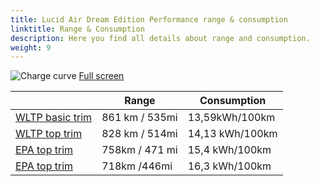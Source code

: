```yaml
---
title: Lucid Air Dream Edition Performance range & consumption
linktitle: Range & Consumption
description: Here you find all details about range and consumption.
weight: 9
---
```

<!-- markdownlint-disable MD033 -->
![Charge curve](../range.svg  "Range information")
[Full screen](../range.svg)

| | Range  | Consumption  |
|----|-----|------|
| [WLTP basic trim](../../../../../guides/understandingrange/wltp/) | 861 km / 535mi |13,59kWh/100km | 
| [WLTP top trim](../../../../../guides/understandingrange/wltp/) | 828 km / 514mi | 14,13 kWh/100km | 
| [EPA top trim](../../../../../guides/understandingrange/epa/) | 758km / 471 mi| 15,4 kWh/100km |
| [EPA top trim](../../../../../guides/understandingrange/epa/) | 718km /446mi| 16,3 kWh/100km |

